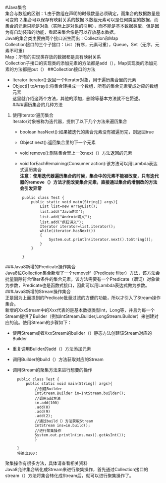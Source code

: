 #Java集合  
集合与数组的区别：1.由于数组在声明的时候数量必须确定，而集合的数据数量是可变的  2.集合可以保存有映射关系的数据  3.数组元素可以是任何类型的数据，而集合的元素只能是对象（实际上是对象的引用），而不能是基本数据类型，但是因为有自动装箱的功能，看起来集合像是可以存放基本数据。  
Java的集合类主要由两个接口派生而出：Collection和Map  
Collection接口的三个子接口：List（有序，元素可重），Queue，Set（无序，元素不可重）  
Map：所有的实现类存放的数据都是具有映射关系  
Collection子接口的实现类的添加元素的方法都是add（），Map实现类的添加元素的方法都是put（）
##Collection接口的方法  

* Iterator iterator():返回一个Iterator对象，用于遍历集合里的元素  
* Object[] toArray():将集合转换成一个数组，所有的集合元素变成对应的数组元素  
这里就介绍这两个方法，其他的添加，删除等基本方法就不在赘述。  
####遍历集合的几种方法  

1. 使用Iterator遍历集合  
Iterator对象被称为迭代器，提供了以下几个方法来遍历集合  
     * boolean hasNext():如果被迭代的集合元素没有被遍历完，则返回true  
     * Object next():返回集合里的下一个元素  
     * void remove():删除集合里上一次next（）方法返回的元素  
     * void forEachRemaining(Consumer action):该方法可以用Lambda表达式遍历集合  
**注意：使用迭代器遍历集合的时候，集合中的元素不能被改变，只有迭代器的remove（）方法才能改变集合元素，直接通过集合的增删改的方法会引发异常**  

			public class Test {
				public static void main(String[] args){
					List list=new ArrayList();
					list.add("Java讲义");
					list.add("Android讲义");
					list.add("疯狂讲义");
					Iterator iterator=list.iterator();
					while(iterator.hasNext())
					{
						System.out.println(iterator.next().toString());
					}
				}

			}
###Java8新增的Predicate操作集合  
Java8位Collection集合新增了一个removeIf（Predicate filter）方法，该方法会批量删除符合filter条件的集合元素。该方法需要有一个Predicate（谓词）对象做为参数，Predicate也是函数式接口，因此可以用Lambda表达式做为参数。  
###Java8新增的Stream操作集合  
正是因为上面提到的Predicate批量过滤的方便的功能，所以才引入了Stream操作集合。  
新增的XxxStream中的Xxx代表的是基本数据类型Int，Long等，并且为每一个Stream提供了Builder（例如IntStream.Builder,LongStream.Builder）来创建对应的流。使用Stream的步骤如下：  

* 使用Stream或者XxxStream的builder（）静态方法创建该Stream对应的Builder  
* 重复调用Builder的add（）方法添加元素  
* 调用Builder的build（）方法获取对应的Stream  
* 调用Stream的聚集方法来进行想要的操作  
	
		public class Test {
			public static void main(String[] args){
				//创建Builder
				IntStream.Builder in=IntStream.builder();
				//调用add方法
				in.add(100)
				.add(0)
				.add(9)
				.add(2);
				//通过build（）方法获取Stream
				IntStream ins=in.build();
				//进行聚集操作
				System.out.println(ins.max().getAsInt());
				}

		}
		将输出100；
聚集操作有很多方法，具体请查看相关资料  
Java8允许集合转化成Stream来进行聚集操作，首先通过Collection接口的stream（）方法将集合转化成Stream后，就可以进行聚集操作了。


	

